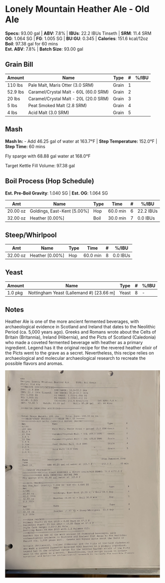 # Lonely Mountain Heather Ale  - Old Ale

**Specs:** 93.00 gal | **ABV:** 7.8% | **IBUs**: 22.2 IBUs Tinseth   | **SRM**: 11.4 SRM  
**OG**: 1.064 SG | **FG**: 1.005 SG | **BU:GU**: 0.345  | **Calories**: 151.6 kcal/12oz  
**Boil**: 97.38 gal for 60 mins    
**Est. ABV**: 7.8%  | **Batch Size**: 93.00 gal    

## Grain Bill
| Amount   | Name                                  | Type  | #   | %/IBU |
| -------- | ------------------------------------- | ----- | --- | ----- |
| 110 lbs  | Pale Malt, Maris Otter (3.0 SRM)      | Grain | 1   |       |
| 52.9 lbs | Caramel/Crystal Malt - 60L (60.0 SRM) | Grain | 2   |       |
| 20 lbs   | Caramel/Crystal Malt - 20L (20.0 SRM) | Grain | 3   |       |
| 5 lbs    | Peat Smoked Malt (2.8 SRM)            | Grain | 4   |       |
| 4 lbs    | Acid Malt (3.0 SRM)                   | Grain | 5   |       |

## Mash
**Mash In:** - Add 46.25 gal of water at 163.7°F  | **Step Temperature:** 152.0°F  | **Step Time:** 60 mins  

Fly sparge with 68.88 gal water at 168.0°F  

Target Kettle Fill Volume: 97.38 gal

## Boil Process (Hop Schedule)
**Est. Pre-Boil Gravity**: 1.040 SG  | **Est. OG**: 1.064 SG  

| Amt      | Name                        | Type | Time     | #   | %/IBU     |
| -------- | --------------------------- | ---- | -------- | --- | --------- |
| 20.00 oz | Goldings, East-Kent [5.00%] | Hop  | 60.0 min | 6   | 22.2 IBUs |
| 32.00 oz | Heather [0.00%]             | Boil | 30.0 min | 7   | 0.0 IBUs  |

## Steep/Whirlpool

| Amt      | Name            | Type | Time     | #   | %/IBU    |
| -------- | --------------- | ---- | -------- | --- | -------- |
| 32.00 oz | Heather [0.00%] | Hop  | 60.0 min | 8   | 0.0 IBUs |
## Yeast

| Amount  | Name                                     | Type  | #   | %/IBU |
| ------- | ---------------------------------------- | ----- | --- | ----- |
| 1.0 pkg | Nottingham Yeast (Lallemand #) [23.66 m] | Yeast | 8   | -     |
## Notes

Heather Ale is one of the more ancient fermented beverages, with archaeological evidence in Scotland and Ireland that dates to the Neolithic Period (ca. 5,000 years ago). Greeks and Romans wrote about the Celts of Britain (Britannia), Ireland (Hibernia), and the Picts of Scotland (Caledonia) who made a coveted fermented beverage with heather as a primary ingredient. Legend has it the original recipe for the revered heather elixir of the Picts went to the grave as a secret. Nevertheless, this recipe relies on archaeological and molecular archaeological research to recreate the possible flavors and aromas.

![](../assets/media/LonelyMountain.jpg)